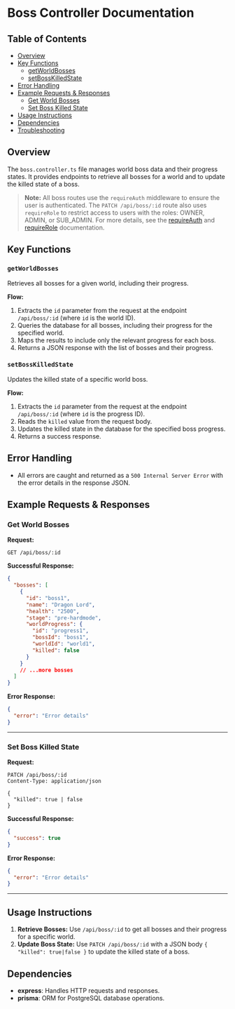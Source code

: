 # Boss Controller Documentation

## Table of Contents

- [Overview](#overview)
- [Key Functions](#key-functions)
  - [getWorldBosses](#getworldbosses)
  - [setBossKilledState](#setbosskilledstate)
- [Error Handling](#error-handling)
- [Example Requests & Responses](#example-requests--responses)
  - [Get World Bosses](#get-world-bosses)
  - [Set Boss Killed State](#set-boss-killed-state)
- [Usage Instructions](#usage-instructions)
- [Dependencies](#dependencies)
- [Troubleshooting](#troubleshooting)

## Overview

The `boss.controller.ts` file manages world boss data and their progress states. It provides endpoints to retrieve all bosses for a world and to update the killed state of a boss.

> **Note:**
> All boss routes use the `requireAuth` middleware to ensure the user is authenticated.
> The `PATCH /api/boss/:id` route also uses `requireRole` to restrict access to users with the roles: OWNER, ADMIN, or SUB_ADMIN.
> For more details, see the [requireAuth](../middleware/requireAuth.md) and [requireRole](../middleware/requireRole.md) documentation.

## Key Functions

### `getWorldBosses`

Retrieves all bosses for a given world, including their progress.

**Flow:**

1. Extracts the `id` parameter from the request at the endpoint `/api/boss/:id` (where `id` is the world ID).
2. Queries the database for all bosses, including their progress for the specified world.
3. Maps the results to include only the relevant progress for each boss.
4. Returns a JSON response with the list of bosses and their progress.

### `setBossKilledState`

Updates the killed state of a specific world boss.

**Flow:**

1. Extracts the `id` parameter from the request at the endpoint `/api/boss/:id` (where `id` is the progress ID).
2. Reads the `killed` value from the request body.
3. Updates the killed state in the database for the specified boss progress.
4. Returns a success response.

## Error Handling

- All errors are caught and returned as a `500 Internal Server Error` with the error details in the response JSON.

## Example Requests & Responses

### Get World Bosses

**Request:**

```http
GET /api/boss/:id
```

**Successful Response:**

```json
{
  "bosses": [
    {
      "id": "boss1",
      "name": "Dragon Lord",
      "health": "2500",
      "stage": "pre-hardmode",
      "worldProgress": {
        "id": "progress1",
        "bossId": "boss1",
        "worldId": "world1",
        "killed": false
      }
    }
    // ...more bosses
  ]
}
```

**Error Response:**

```json
{
  "error": "Error details"
}
```

---

### Set Boss Killed State

**Request:**

```http
PATCH /api/boss/:id
Content-Type: application/json

{
  "killed": true | false
}
```

**Successful Response:**

```json
{
  "success": true
}
```

**Error Response:**

```json
{
  "error": "Error details"
}
```

---

## Usage Instructions

1. **Retrieve Bosses:**
   Use `/api/boss/:id` to get all bosses and their progress for a specific world.
2. **Update Boss State:**
   Use `PATCH /api/boss/:id` with a JSON body `{ "killed": true|false }` to update the killed state of a boss.

## Dependencies

- **express**: Handles HTTP requests and responses.
- **prisma**: ORM for PostgreSQL database operations.

